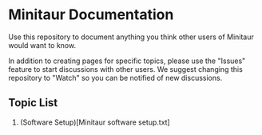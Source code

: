 # Minitaur Documentation

Use this repository to document anything you think other users of Minitaur would want to know. 

In addition to creating pages for specific topics, please use the "Issues" feature to start discussions with other users. We suggest changing this repository to "Watch" so you can be notified of new discussions.

## Topic List

1. (Software Setup)[Minitaur software setup.txt]
